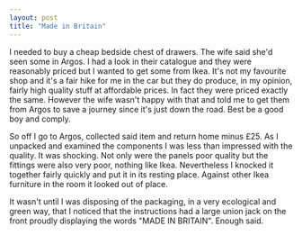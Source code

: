 ```yaml
---
layout: post
title: "Made in Britain"
---
```


I needed to buy a cheap bedside chest of drawers. The wife said she'd seen some in Argos. I had a look in their catalogue and they were reasonably 
priced but I wanted to get some from Ikea. It's not my favourite shop and it's a fair hike for me in the car but they do produce, in my opinion, fairly 
high quality stuff at affordable prices. In fact they were priced exactly the same. However the wife wasn't happy with that and told me to get them 
from Argos to save a journey since it's just down the road. Best be a good boy and comply.

So off I go to Argos, collected said item and return home minus £25. As I unpacked and examined the components I was less than impressed with the 
quality. It was shocking. Not only were the panels poor quality but the fittings were also very poor, nothing like Ikea. Nevertheless I knocked it 
together fairly quickly and put it in its resting place. Against other Ikea furniture in the room it looked out of place.

It wasn't until I was disposing of the packaging, in a very ecological and green way, that I noticed that the instructions had a large union jack on 
the front proudly displaying the words "MADE IN BRITAIN". Enough said.